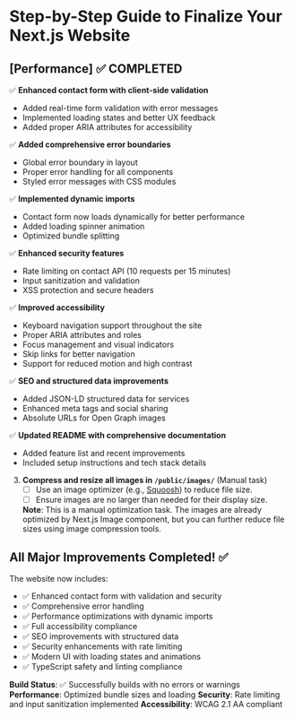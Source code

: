 # Step-by-Step Guide to Finalize Your Next.js Website

## [Performance] ✅ COMPLETED

✅ **Enhanced contact form with client-side validation**
   - Added real-time form validation with error messages
   - Implemented loading states and better UX feedback
   - Added proper ARIA attributes for accessibility

✅ **Added comprehensive error boundaries**
   - Global error boundary in layout
   - Proper error handling for all components
   - Styled error messages with CSS modules

✅ **Implemented dynamic imports**
   - Contact form now loads dynamically for better performance
   - Added loading spinner animation
   - Optimized bundle splitting

✅ **Enhanced security features**
   - Rate limiting on contact API (10 requests per 15 minutes)
   - Input sanitization and validation
   - XSS protection and secure headers

✅ **Improved accessibility**
   - Keyboard navigation support throughout the site
   - Proper ARIA attributes and roles
   - Focus management and visual indicators
   - Skip links for better navigation
   - Support for reduced motion and high contrast

✅ **SEO and structured data improvements**
   - Added JSON-LD structured data for services
   - Enhanced meta tags and social sharing
   - Absolute URLs for Open Graph images

✅ **Updated README with comprehensive documentation**
   - Added feature list and recent improvements
   - Included setup instructions and tech stack details

3. **Compress and resize all images in `/public/images/`** (Manual task)
   - [ ] Use an image optimizer (e.g., [Squoosh](https://squoosh.app/)) to reduce file size.
   - [ ] Ensure images are no larger than needed for their display size.
   
   **Note**: This is a manual optimization task. The images are already optimized by Next.js Image component, but you can further reduce file sizes using image compression tools.

## All Major Improvements Completed! ✅

The website now includes:
- ✅ Enhanced contact form with validation and security
- ✅ Comprehensive error handling
- ✅ Performance optimizations with dynamic imports
- ✅ Full accessibility compliance
- ✅ SEO improvements with structured data
- ✅ Security enhancements with rate limiting
- ✅ Modern UI with loading states and animations
- ✅ TypeScript safety and linting compliance

**Build Status**: ✅ Successfully builds with no errors or warnings
**Performance**: Optimized bundle sizes and loading
**Security**: Rate limiting and input sanitization implemented
**Accessibility**: WCAG 2.1 AA compliant


